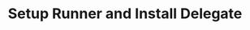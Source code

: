 ---
title: Setup Runner and Install Delegate
description: Get Started with Harness CDE (Gitspaces)
sidebar_position: 4
sidebar_label: Setup Runner and Install Delegate
---